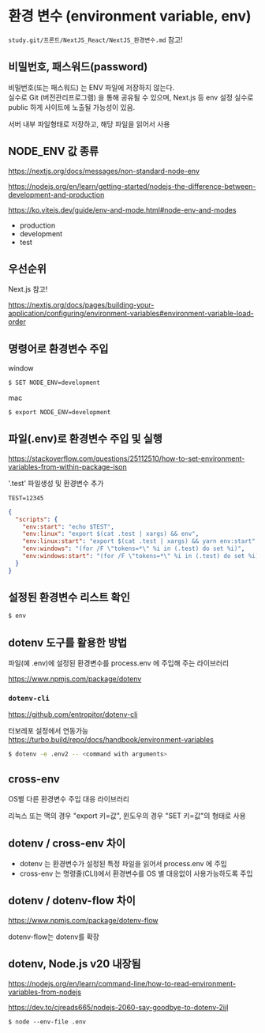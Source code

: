 # 환경 변수 (environment variable, env)

`study.git/프론트/NextJS_React/NextJS_환경변수.md` 참고!

## 비밀번호, 패스워드(password)

비밀번호(또는 패스워드) 는 ENV 파일에 저장하지 않는다.  
실수로 Git (버전관리프로그램) 을 통해 공유될 수 있으며, Next.js 등 env 설정 실수로 public 하게 사이트에 노출될 가능성이 있음.

서버 내부 파일형태로 저장하고, 해당 파일을 읽어서 사용

## NODE_ENV 값 종류

https://nextjs.org/docs/messages/non-standard-node-env

https://nodejs.org/en/learn/getting-started/nodejs-the-difference-between-development-and-production

https://ko.vitejs.dev/guide/env-and-mode.html#node-env-and-modes

- production
- development
- test

## 우선순위

Next.js 참고!

https://nextjs.org/docs/pages/building-your-application/configuring/environment-variables#environment-variable-load-order

## 명령어로 환경변수 주입

window

```bash
$ SET NODE_ENV=development
```

mac

```bash
$ export NODE_ENV=development
```

## 파일(.env)로 환경변수 주입 및 실행

https://stackoverflow.com/questions/25112510/how-to-set-environment-variables-from-within-package-json

'.test' 파일생성 및 환경변수 추가

```
TEST=12345
```

```json
{
  "scripts": {
    "env:start": "echo $TEST",
    "env:linux": "export $(cat .test | xargs) && env",
    "env:linux:start": "export $(cat .test | xargs) && yarn env:start",
    "env:windows": "(for /F \"tokens=*\" %i in (.test) do set %i)",
    "env:windows:start": "(for /F \"tokens=*\" %i in (.test) do set %i) && yarn env:start"
  }
}
```

## 설정된 환경변수 리스트 확인

```bash
$ env
```

## dotenv 도구를 활용한 방법

파일(예 .env)에 설정된 환경변수를 process.env 에 주입해 주는 라이브러리

https://www.npmjs.com/package/dotenv

### `dotenv-cli`

https://github.com/entropitor/dotenv-cli

터보레포 설정에서 연동가능  
https://turbo.build/repo/docs/handbook/environment-variables

```bash
$ dotenv -e .env2 -- <command with arguments>
```

## cross-env

OS별 다른 환경변수 주입 대응 라이브러리

리눅스 또는 맥의 경우 "export 키=값", 윈도우의 경우 "SET 키=값"의 형태로 사용

## dotenv / cross-env 차이

- dotenv 는 환경변수가 설정된 특정 파일을 읽어서 process.env 에 주입
- cross-env 는 명령줄(CLI)에서 환경변수를 OS 별 대응없이 사용가능하도록 주입

## dotenv / dotenv-flow 차이

https://www.npmjs.com/package/dotenv-flow

dotenv-flow는 dotenv를 확장

## dotenv, Node.js v20 내장됨

https://nodejs.org/en/learn/command-line/how-to-read-environment-variables-from-nodejs

https://dev.to/cjreads665/nodejs-2060-say-goodbye-to-dotenv-2ijl

```
$ node --env-file .env
```
